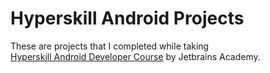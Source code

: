 # Hyperskill Android Projects
These are projects that I completed while taking\
[Hyperskill Android Developer Course](https://hyperskill.org/courses/16-android-developer-with-kotlin) by Jetbrains Academy.
